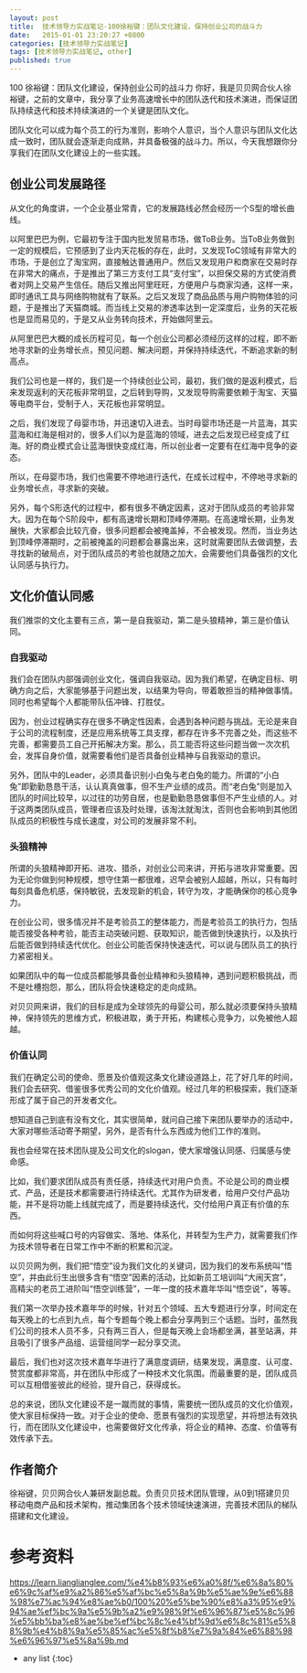 ```yaml
---
layout: post
title:  技术领导力实战笔记-100徐裕键：团队文化建设，保持创业公司的战斗力
date:   2015-01-01 23:20:27 +0800
categories: [技术领导力实战笔记]
tags: [技术领导力实战笔记, other]
published: true
---
```




100 徐裕键：团队文化建设，保持创业公司的战斗力
你好，我是贝贝网合伙人徐裕键，之前的文章中，我分享了业务高速增长中的团队迭代和技术演进，而保证团队持续迭代和技术持续演进的一个关键是团队文化。

团队文化可以成为每个员工的行为准则，影响个人意识，当个人意识与团队文化达成一致时，团队就会逐渐走向成熟，并具备极强的战斗力。所以，今天我想跟你分享我们在团队文化建设上的一些实践。

## 创业公司发展路径

从文化的角度讲，一个企业基业常青，它的发展路线必然会经历一个S型的增长曲线。

以阿里巴巴为例，它最初专注于国内批发贸易市场，做ToB业务。当ToB业务做到一定的规模后，它预感到了业内天花板的存在，此时，又发现ToC领域有非常大的市场，于是创立了淘宝网，直接触达普通用户。然后又发现用户和商家在交易时存在非常大的痛点，于是推出了第三方支付工具“支付宝”，以担保交易的方式使消费者对网上交易产生信任。随后又推出阿里旺旺，方便用户与商家沟通，这样一来，即时通讯工具与网络购物就有了联系。之后又发现了商品品质与用户购物体验的问题，于是推出了天猫商城。而当线上交易的渗透率达到一定深度后，业务的天花板也是显而易见的，于是又从业务转向技术，开始做阿里云。

从阿里巴巴大概的成长历程可见，每一个创业公司都必须经历这样的过程，即不断地寻求新的业务增长点，预见问题、解决问题，并保持持续迭代，不断追求新的制高点。

我们公司也是一样的，我们是一个持续创业公司，最初，我们做的是返利模式，后来发现返利的天花板非常明显，之后转到导购，又发现导购需要依赖于淘宝、天猫等电商平台，受制于人，天花板也非常明显。

之后，我们发现了母婴市场，并迅速切入进去。当时母婴市场还是一片蓝海，其实蓝海和红海是相对的，很多人们以为是蓝海的领域，进去之后发现已经变成了红海。好的商业模式会让蓝海很快变成红海，所以创业者一定要有在红海中竞争的姿态。

所以，在母婴市场，我们也需要不停地进行迭代，在成长过程中，不停地寻求新的业务增长点，寻求新的突破。

另外，每个S形迭代的过程中，都有很多不确定因素，这对于团队成员的考验非常大。因为在每个S阶段中，都有高速增长期和顶峰停滞期。在高速增长期，业务发展快，大家都会比较亢奋，很多问题都会被掩盖掉，不会被发现。然而，当业务达到顶峰停滞期时，之前被掩盖的问题都会暴露出来，这时就需要团队去做调整，去寻找新的破局点，对于团队成员的考验也就随之加大，会需要他们具备强烈的文化认同感与执行力。

## 文化价值认同感

我们推崇的文化主要有三点，第一是自我驱动，第二是头狼精神，第三是价值认同。

### 自我驱动

我们会在团队内部强调创业文化，强调自我驱动。因为我们希望，在确定目标、明确方向之后，大家能够基于问题出发，以结果为导向，带着敢担当的精神做事情。同时也希望每个人都能带队伍冲锋、打胜仗。

因为，创业过程确实存在很多不确定性因素，会遇到各种问题与挑战。无论是来自于公司的流程制度，还是应用系统等工具支撑，都存在许多不完善之处，而这些不完善，都需要员工自己开拓解决方案。那么，员工能否将这些问题当做一次次机会，发挥自身价值，就需要看他们是否具备创业精神与自我驱动的意识。

另外，团队中的Leader，必须具备识别小白兔与老白兔的能力。所谓的“小白兔”即勤勤恳恳干活，认认真真做事，但不生产业绩的成员。而“老白兔”则是加入团队的时间比较早，以过往的功劳自居，也是勤勤恳恳做事但不产生业绩的人。对于这两类团队成员，管理者应该及时处理，该淘汰就淘汰，否则也会影响到其他团队成员的积极性与成长速度，对公司的发展非常不利。

### 头狼精神

所谓的头狼精神即开拓、进攻、猎杀，对创业公司来讲，开拓与进攻非常重要。因为无论你做到何种规模，想守住第一都很难，迟早会被别人超越，所以，只有每时每刻具备危机感，保持敏锐，去发现新的机会，转守为攻，才能确保你的核心竞争力。

在创业公司，很多情况并不是考验员工的整体能力，而是考验员工的执行力，包括能否接受各种考验，能否主动突破问题、获取知识，能否做到快速执行，以及执行后能否做到持续迭代优化。创业公司能否保持快速迭代，可以说与团队员工的执行力紧密相关。

如果团队中的每一位成员都能够具备创业精神和头狼精神，遇到问题积极挑战，而不是吐槽抱怨，那么，团队将会快速稳定的走向成熟。

对贝贝网来讲，我们的目标是成为全球领先的母婴公司，那么就必须要保持头狼精神，保持领先的思维方式，积极进取，勇于开拓，构建核心竞争力，以免被他人超越。

### 价值认同

我们在确定公司的使命、愿景及价值观这条文化建设道路上，花了好几年的时间，我们会去研究、借鉴很多优秀公司的文化价值观。经过几年的积极探索，我们逐渐形成了属于自己的开发者文化。

想知道自己到底有没有文化，其实很简单，就问自己接下来团队要举办的活动中，大家对哪些活动寄予期望，另外，是否有什么东西成为他们工作的准则。

我也会经常在技术团队提及公司文化的slogan，使大家增强认同感、归属感与使命感。

比如，我们要求团队成员有责任感，持续迭代对用户负责。不论是公司的商业模式、产品，还是技术都需要进行持续迭代。尤其作为研发者，给用户交付产品功能，并不是将功能上线就完成了，而是要持续迭代，交付给用户真正有价值的东西。

而如何将这些喊口号的内容做实、落地、体系化，并转型为生产力，就需要我们作为技术领导者在日常工作中不断的积累和沉淀。

以贝贝网为例，我们把“悟空”设为我们文化的关键词，因为我们的发布系统叫“悟空”，并由此衍生出很多含有“悟空”因素的活动，比如新员工培训叫“大闹天宫”，高精尖的老员工进阶叫“悟空训练营”，一年一度的技术嘉年华叫“悟空说”，等等。

我们第一次举办技术嘉年华的时候，针对五个领域、五大专题进行分享，时间定在每天晚上的七点到九点，每个专题每个晚上都会分享两到三个话题。当时，虽然我们公司的技术人员不多，只有两三百人，但是每天晚上会场都坐满，甚至站满，并且吸引了很多产品组、运营组同学一起分享交流。

最后，我们也对这次技术嘉年华进行了满意度调研，结果发现，满意度、认可度、赞赏度都非常高，并在团队中形成了一种技术文化氛围。而最重要的是，团队成员可以互相借鉴彼此的经验，提升自己，获得成长。

总的来说，团队文化建设不是一蹴而就的事情，需要统一团队成员的文化价值观，使大家目标保持一致。对于企业的使命、愿景有强烈的实现愿望，并将想法有效执行，而在团队文化建设中，也需要做好文化传承，将企业的精神、态度、价值等有效传承下去。

## 作者简介

徐裕键，贝贝网合伙人兼研发副总裁。负责贝贝技术团队管理，从0到1搭建贝贝移动电商产品和技术架构，推动集团各个技术领域快速演进，完善技术团队的梯队搭建和文化建设。




# 参考资料

https://learn.lianglianglee.com/%e4%b8%93%e6%a0%8f/%e6%8a%80%e6%9c%af%e9%a2%86%e5%af%bc%e5%8a%9b%e5%ae%9e%e6%88%98%e7%ac%94%e8%ae%b0/100%20%e5%be%90%e8%a3%95%e9%94%ae%ef%bc%9a%e5%9b%a2%e9%98%9f%e6%96%87%e5%8c%96%e5%bb%ba%e8%ae%be%ef%bc%8c%e4%bf%9d%e6%8c%81%e5%88%9b%e4%b8%9a%e5%85%ac%e5%8f%b8%e7%9a%84%e6%88%98%e6%96%97%e5%8a%9b.md

* any list
{:toc}
